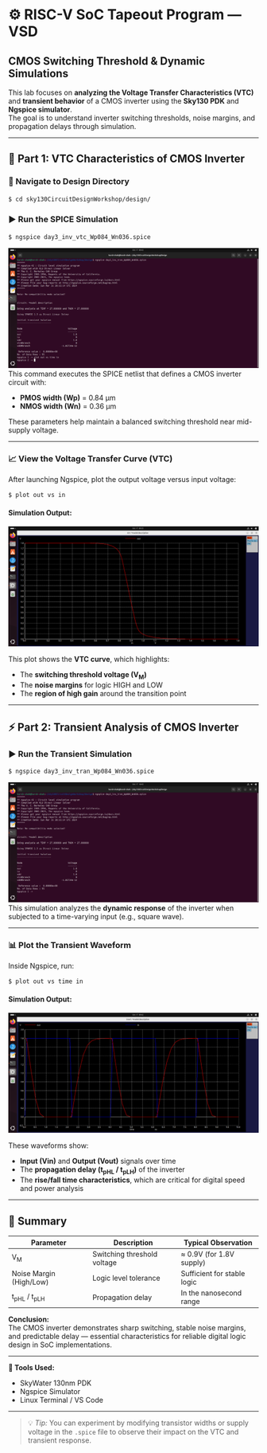 # ⚙️ RISC-V SoC Tapeout Program — VSD  
## CMOS Switching Threshold & Dynamic Simulations  

This lab focuses on **analyzing the Voltage Transfer Characteristics (VTC)** and **transient behavior** of a CMOS inverter using the **Sky130 PDK** and **Ngspice simulator**.  
The goal is to understand inverter switching thresholds, noise margins, and propagation delays through simulation.

---

## 🧩 Part 1: VTC Characteristics of CMOS Inverter

### 📂 Navigate to Design Directory
```bash
$ cd sky130CircuitDesignWorkshop/design/
```

### ▶️ Run the SPICE Simulation
```bash
$ ngspice day3_inv_vtc_Wp084_Wn036.spice

```
![imporatnce](https://github.com/CircuitCrafter07/Week-4/blob/main/DAY3/Screenshot%20from%202025-10-17%2009-43-45.png)
This command executes the SPICE netlist that defines a CMOS inverter circuit with:
- **PMOS width (Wp)** = 0.84 µm  
- **NMOS width (Wn)** = 0.36 µm  

These parameters help maintain a balanced switching threshold near mid-supply voltage.

---

### 📈 View the Voltage Transfer Curve (VTC)
After launching Ngspice, plot the output voltage versus input voltage:

```bash
$ plot out vs in
```

#### **Simulation Output:**

![VTC Graph](https://github.com/CircuitCrafter07/Week-4/blob/main/DAY3/Screenshot%20from%202025-10-17%2009-35-27.png)

This plot shows the **VTC curve**, which highlights:
- The **switching threshold voltage (V<sub>M</sub>)**
- The **noise margins** for logic HIGH and LOW
- The **region of high gain** around the transition point

---

## ⚡ Part 2: Transient Analysis of CMOS Inverter

### ▶️ Run the Transient Simulation
```bash
$ ngspice day3_inv_tran_Wp084_Wn036.spice
```
![Transient Output 1](https://github.com/CircuitCrafter07/Week-4/blob/main/DAY3/Screenshot%20from%202025-10-17%2016-43-09.png)
This simulation analyzes the **dynamic response** of the inverter when subjected to a time-varying input (e.g., square wave).

---

### 📊 Plot the Transient Waveform
Inside Ngspice, run:
```bash
$ plot out vs time in
```

#### **Simulation Output:**


![Transient Output 2](https://github.com/CircuitCrafter07/Week-4/blob/main/DAY3/Screenshot%20from%202025-10-17%2009-42-26.png)

These waveforms show:
- **Input (Vin)** and **Output (Vout)** signals over time  
- The **propagation delay (t<sub>pHL</sub> / t<sub>pLH</sub>)** of the inverter  
- The **rise/fall time characteristics**, which are critical for digital speed and power analysis  

---

## 🧠 Summary

| Parameter | Description | Typical Observation |
|------------|--------------|---------------------|
| V<sub>M</sub> | Switching threshold voltage | ≈ 0.9V (for 1.8V supply) |
| Noise Margin (High/Low) | Logic level tolerance | Sufficient for stable logic |
| t<sub>pHL</sub> / t<sub>pLH</sub> | Propagation delay | In the nanosecond range |

**Conclusion:**  
The CMOS inverter demonstrates sharp switching, stable noise margins, and predictable delay — essential characteristics for reliable digital logic design in SoC implementations.

---

**🧪 Tools Used:**  
- SkyWater 130nm PDK  
- Ngspice Simulator  
- Linux Terminal / VS Code  

---

> 💡 *Tip:* You can experiment by modifying transistor widths or supply voltage in the `.spice` file to observe their impact on the VTC and transient response.
